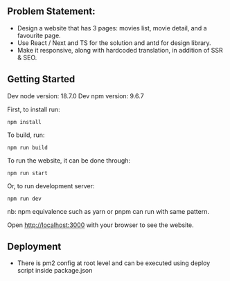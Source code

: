 ## Problem Statement:
- Design a website that has 3 pages: movies list, movie detail, and a favourite page.
- Use React / Next and TS for the solution and antd for design library.
- Make it responsive, along with hardcoded translation, in addition of SSR & SEO.

## Getting Started

Dev node version: 18.7.0
Dev npm version: 9.6.7

First, to install run:  
```
npm install

```
To build, run:
```
npm run build
```

To run the website, it can be done through:
```
npm run start
```

Or, to run development server:
```
npm run dev
```

nb: npm equivalence such as yarn or pnpm can run with same pattern.


Open [http://localhost:3000](http://localhost:3000) with your browser to see the website.


## Deployment
- There is pm2 config at root level and can be executed using deploy script inside package.json